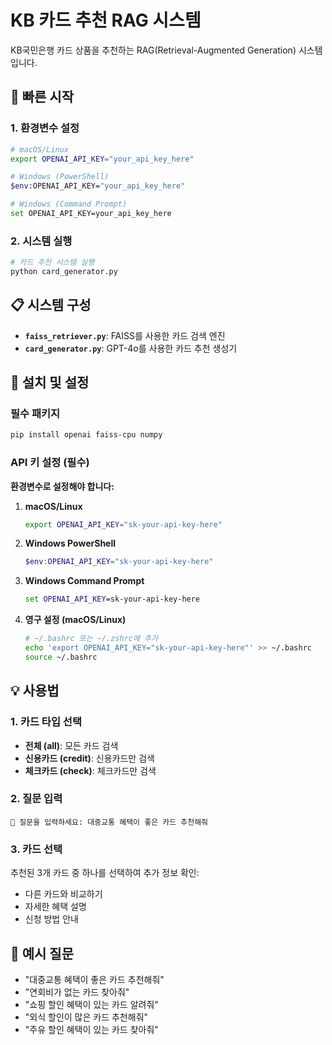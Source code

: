 # KB 카드 추천 RAG 시스템

KB국민은행 카드 상품을 추천하는 RAG(Retrieval-Augmented Generation) 시스템입니다.

## 🚀 빠른 시작

### 1. 환경변수 설정

```bash
# macOS/Linux
export OPENAI_API_KEY="your_api_key_here"

# Windows (PowerShell)
$env:OPENAI_API_KEY="your_api_key_here"

# Windows (Command Prompt)
set OPENAI_API_KEY=your_api_key_here
```

### 2. 시스템 실행

```bash
# 카드 추천 시스템 실행
python card_generator.py
```

## 📋 시스템 구성

- **`faiss_retriever.py`**: FAISS를 사용한 카드 검색 엔진
- **`card_generator.py`**: GPT-4o를 사용한 카드 추천 생성기

## 🔧 설치 및 설정

### 필수 패키지

```bash
pip install openai faiss-cpu numpy
```

### API 키 설정 (필수)

**환경변수로 설정해야 합니다:**

1. **macOS/Linux**
   ```bash
   export OPENAI_API_KEY="sk-your-api-key-here"
   ```

2. **Windows PowerShell**
   ```powershell
   $env:OPENAI_API_KEY="sk-your-api-key-here"
   ```

3. **Windows Command Prompt**
   ```cmd
   set OPENAI_API_KEY=sk-your-api-key-here
   ```

4. **영구 설정 (macOS/Linux)**
   ```bash
   # ~/.bashrc 또는 ~/.zshrc에 추가
   echo 'export OPENAI_API_KEY="sk-your-api-key-here"' >> ~/.bashrc
   source ~/.bashrc
   ```

## 💡 사용법

### 1. 카드 타입 선택
- **전체 (all)**: 모든 카드 검색
- **신용카드 (credit)**: 신용카드만 검색
- **체크카드 (check)**: 체크카드만 검색

### 2. 질문 입력
```
💬 질문을 입력하세요: 대중교통 혜택이 좋은 카드 추천해줘
```

### 3. 카드 선택
추천된 3개 카드 중 하나를 선택하여 추가 정보 확인:
- 다른 카드와 비교하기
- 자세한 혜택 설명
- 신청 방법 안내

## 📝 예시 질문

- "대중교통 혜택이 좋은 카드 추천해줘"
- "연회비가 없는 카드 찾아줘"
- "쇼핑 할인 혜택이 있는 카드 알려줘"
- "외식 할인이 많은 카드 추천해줘"
- "주유 할인 혜택이 있는 카드 찾아줘"
